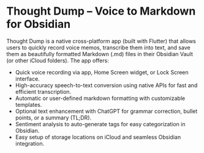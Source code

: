 # Thought Dump – Voice to Markdown for Obsidian

Thought Dump is a native cross-platform app (built with Flutter) that allows users to quickly record voice memos, transcribe them into text, and save them as beautifully formatted Markdown (.md) files in their Obsidian Vault (or other iCloud folders). The app offers:

- Quick voice recording via app, Home Screen widget, or Lock Screen interface.
- High-accuracy speech-to-text conversion using native APIs for fast and efficient transcription.
- Automatic or user-defined markdown formatting with customizable templates.
- Optional text enhancement with ChatGPT for grammar correction, bullet points, or a summary (TL;DR).
- Sentiment analysis to auto-generate tags for easy categorization in Obsidian.
- Easy setup of storage locations on iCloud and seamless Obsidian integration.
